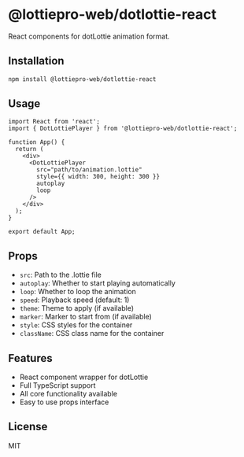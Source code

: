 # @lottiepro-web/dotlottie-react

React components for dotLottie animation format.

## Installation

```bash
npm install @lottiepro-web/dotlottie-react
```

## Usage

```tsx
import React from 'react';
import { DotLottiePlayer } from '@lottiepro-web/dotlottie-react';

function App() {
  return (
    <div>
      <DotLottiePlayer
        src="path/to/animation.lottie"
        style={{ width: 300, height: 300 }}
        autoplay
        loop
      />
    </div>
  );
}

export default App;
```

## Props

- `src`: Path to the .lottie file
- `autoplay`: Whether to start playing automatically
- `loop`: Whether to loop the animation
- `speed`: Playback speed (default: 1)
- `theme`: Theme to apply (if available)
- `marker`: Marker to start from (if available)
- `style`: CSS styles for the container
- `className`: CSS class name for the container

## Features

- React component wrapper for dotLottie
- Full TypeScript support
- All core functionality available
- Easy to use props interface

## License

MIT 